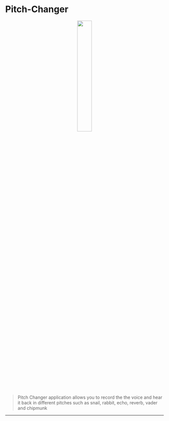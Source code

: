 # Pitch-Changer
<p align="center"><img width=30% src="https://user-images.githubusercontent.com/54300222/84586682-38c57b80-addf-11ea-9739-ba088322110b.png"></p>

> Pitch Changer application allows you to record the the voice and hear it back in different pitches such as snail, rabbit, echo, reverb, vader and chipmunk
___
